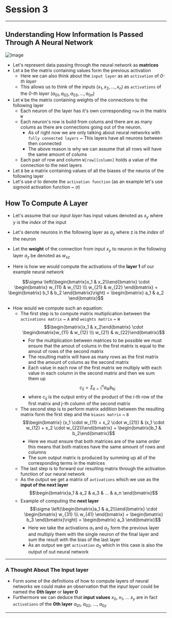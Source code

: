 
# Session 3

--- 

## Understanding How Information Is Passed Through A Neural Network

![Image](./how_neural_networks_work.png)

* Let's represent data passing through the neural network as **matrices**
 * Let `A` be the matrix containing values form the previous activation
    * Here we can also think about the `input layer` as an `activation` of *0-th layer* 
    * This allows us to think of the inputs ($x_1, x_2, ..., x_n$) as `activations` of the *0-th layer* ($a_{01}, a_{02}, a_{03}, ..., a_{0n}$) 
 * Let `W` be the matrix containing weights of the connections to the following layer 
    * Each neuron of the layer has it's own corresponding `row` in the matrix `W`
    * Each neuron's row is build from colums and there are as many colums as there are connections going out of the neuron.
        * As of right now we are only talking about neural networks with `fully connected layers` ~ This layers have all neurons between then connected
        * The above reason is why we can assume that all rows will have the same amount of colums
    * Each pair of row and column `W[row][column]` holds a value of the connection to the next layers
* Let `B` be a matrix containing values of all the biases of the neuros of the following layer 
* Let's use $\sigma$ to denote the `activation function` (as an example let's use sigmoid activation function ~ $\sigma$)

## How To Compute A Layer

* Let's assume that our *input layer* has input values denoted as $x_y$ where y is the *index* of the input 
* Let's denote neurons in the following layer as $a_z$ where z is the *index* of the neuron 
* Let the **weight** of the connection from input $x_y$ to neuron in the following layer $a_z$ be denoted as $w_{xz}$  

* Here is how we would compute the activations of the **layer 1** of our example neural network

$$\sigma \left(\begin{bmatrix}x_1 & x_2\\\end{bmatrix} \cdot \begin{bmatrix} w_{11} & w_{12} \\\ w_{21} & w_{22} \end{bmatrix} + \begin{bmatrix} b_1 & b_2 \end{bmatrix}\right) = \begin{bmatrix} a_1 & a_2 \end{bmatrix}$$

* How would we compute such an equation:
    * The first step is to compute matrix multiplication between the `activations matrix` ~ `A` and `weights matrix` ~ `W`
        $$\begin{bmatrix}x_1 & x_2\end{bmatrix} \cdot \begin{bmatrix}w_{11} & w_{12} \\\ w_{21} & w_{22}\end{bmatrix}$$
        * For the multiplication between matrices to be possible we must ensure that the amout of colums in the first matrix is equal to the amout of rows of the second matrix
        * The resulting matrix will have as many rows as the first matrix and the amount of colums as the second matrix
        * Each value in each row of the first matrix we multiply with each value in each column in the second matrix and then we sum them up
        $$c_{ij} = \Sigma^{n}_{k=1}a_{ik}b_{kj}$$
        * where $c_{ij}$ is the output entry of the product of the i-th row of the first matrix and j-th column of the second matrix
    * The second step is to perform matrix addition between the resulting matrix form the first step and the `biases matrix` ~ `B`
        $$\begin{bmatrix} (x_1 \cdot w_{11} + x_2 \cdot w_{21}) & (x_1 \cdot w_{12} + x_2 \cdot w_{22})\end{bmatrix} + \begin{bmatrix}b_1 & b_2\end{bmatrix}$$
        * Here we must ensure that both matrices are of the same *order* this means that both matices have the same amount of rows and columns
        * The sum output matrix is produced by summing up all of the corresponding terms in the matrices
    * The last step is to forward our resulting matrix through the activation function of our neural network
    * As the output we get a matrix of `avtivations` which we use as the **input of the next layer**
        $$\begin{bmatrix}a_1 & a_2 & a_3 & ... & a_n \end{bmatrix}$$
    * Example of computing the **next layer**
       $$\sigma \left(\begin{bmatrix}a_1 & a_2\\\end{bmatrix} \cdot \begin{bmatrix} w_{31} \\\ w_{41} \end{bmatrix} + \begin{bmatrix} b_3 \end{bmatrix}\right) = \begin{bmatrix} a_3 \end{bmatrix}$$
       * Here we take the activations $a_1$ and $a_2$ form the previous layer and multiply them with the single neuron of the final layer and sum the result with the bias of the last layer 
       * As an output we get `activation` $a_3$ which in this case is also the output of out neural network
---

### A Thought About The Input layer
* Form some of the definitions of how to compute layers of neural networks we could make an observation that the *input layer* could be named the **0th layer** or **layer 0** 
* Furthermore we can deduce that **input values** $x_0$, $x_1$, ... $x_y$ are in fact `activations` of the **0th layer** $a_{01}$, $a_{02}$, ..., $a_{0y}$
---
